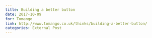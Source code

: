 ```yaml
---
title: Building a better button
date: 2017-10-09
for: Tomango
link: http://www.tomango.co.uk/thinks/building-a-better-button/
categories: External Post
---
```

